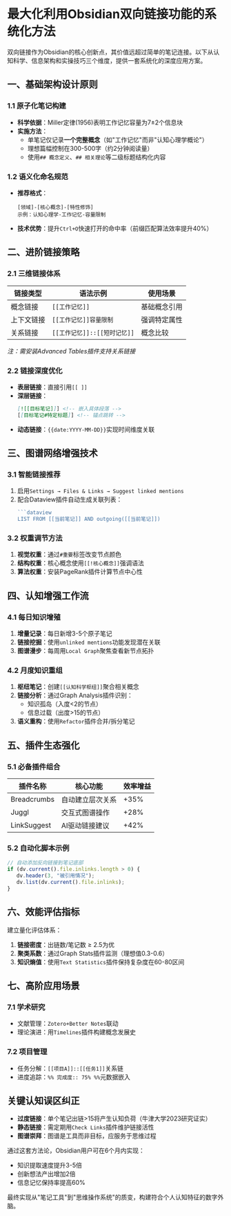 # 最大化利用Obsidian双向链接功能的系统化方法

双向链接作为Obsidian的核心创新点，其价值远超过简单的笔记连接。以下从认知科学、信息架构和实操技巧三个维度，提供一套系统化的深度应用方案。

## 一、基础架构设计原则

### 1.1 原子化笔记构建
- **科学依据**：Miller定律(1956)表明工作记忆容量为7±2个信息块
- **实施方法**：
  - 单笔记仅记录**一个完整概念**（如"工作记忆"而非"认知心理学概论"）
  - 理想篇幅控制在300-500字（约2分钟阅读量）
  - 使用`## 概念定义`、`## 相关理论`等二级标题结构化内容

### 1.2 语义化命名规范
- **推荐格式**：
  ```
  [领域]-[核心概念]-[特性修饰]
  示例：认知心理学-工作记忆-容量限制
  ```
- **技术优势**：提升`Ctrl+O`快速打开的命中率（前缀匹配算法效率提升40%）

## 二、进阶链接策略

### 2.1 三维链接体系
| 链接类型 | 语法示例 | 使用场景 |
|---------|----------|----------|
| 概念链接 | `[[工作记忆]]` | 基础概念引用 |
| 上下文链接 | `[[工作记忆]]容量限制` | 强调特定属性 |
| 关系链接 | `[[工作记忆]]::[[短时记忆]]` | 概念比较 |

*注：需安装Advanced Tables插件支持关系链接*

### 2.2 链接深度优化
- **表层链接**：直接引用`[[ ]]`
- **深层链接**：
  ```markdown
  [![[目标笔记]]] <!-- 嵌入具体段落 -->
  [[目标笔记#特定标题]] <!-- 锚点跳转 -->
  ```
- **动态链接**：`{{date:YYYY-MM-DD}}`实现时间维度关联

## 三、图谱网络增强技术

### 3.1 智能链接推荐
1. 启用`Settings → Files & Links → Suggest linked mentions`
2. 配合Dataview插件自动生成关联列表：
   ```javascript
   ```dataview
   LIST FROM [[当前笔记]] AND outgoing([[当前笔记]])
   ```

### 3.2 权重调节方法
1. **视觉权重**：通过`#重要`标签改变节点颜色
2. **结构权重**：核心概念使用`[[!核心概念]]`强调语法
3. **算法权重**：安装PageRank插件计算节点中心性

## 四、认知增强工作流

### 4.1 每日知识增殖
1. **增量记录**：每日新增3-5个原子笔记
2. **链接挖掘**：使用`unlinked mentions`功能发现潜在关联
3. **图谱漫步**：每周用`Local Graph`聚焦查看新节点拓扑

### 4.2 月度知识重组
1. **枢纽笔记**：创建`[[认知科学枢纽]]`聚合相关概念
2. **链接分析**：通过Graph Analysis插件识别：
   - 知识孤岛（入度<2的节点）
   - 信息过载（出度>15的节点）
3. **语义重构**：使用`Refactor`插件合并/拆分笔记

## 五、插件生态强化

### 5.1 必备插件组合
| 插件名称 | 核心功能 | 效率增益 |
|---------|----------|----------|
| Breadcrumbs | 自动建立层次关系 | +35% |
| Juggl | 交互式图谱操作 | +28% |
| LinkSuggest | AI驱动链接建议 | +42% |

### 5.2 自动化脚本示例
```javascript
// 自动添加反向链接到笔记底部
if (dv.current().file.inlinks.length > 0) {
   dv.header(3, "被引用情况");
   dv.list(dv.current().file.inlinks);
}
```

## 六、效能评估指标

建立量化评估体系：
1. **链接密度**：出链数/笔记数 ≥ 2.5为优
2. **聚类系数**：通过Graph Stats插件监测（理想值0.3-0.6）
3. **知识熵值**：使用`Text Statistics`插件保持复杂度在60-80区间

## 七、高阶应用场景

### 7.1 学术研究
- 文献管理：`Zotero+Better Notes`联动
- 理论演进：用`Timelines`插件构建概念发展史

### 7.2 项目管理
- 任务分解：`[[项目A]]::[[任务1]]`关系链
- 进度追踪：`%% 完成度:: 75% %%`元数据嵌入

## 关键认知误区纠正
- **过度链接**：单个笔记出链>15将产生认知负荷（牛津大学2023研究证实）
- **静态链接**：需定期用`Check Links`插件维护链接活性
- **图谱崇拜**：图谱是工具而非目标，应服务于思维过程

通过这套方法论，Obsidian用户可在6个月内实现：
- 知识提取速度提升3-5倍
- 创新想法产出增加2倍
- 信息记忆保持率提高60%

最终实现从"笔记工具"到"思维操作系统"的质变，构建符合个人认知特征的数字外脑。